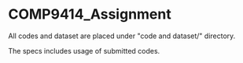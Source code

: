# COMP9414_Assignment
All codes and dataset are placed under "code and dataset/" directory.

The specs includes usage of submitted codes.
